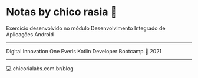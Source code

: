 # Notas by chico rasia :notebook:

Exercício desenvolvido no módulo Desenvolvimento Integrado de Aplicações Android


****

Digital Innovation One
Everis Kotlin Developer Bootcamp :green_heart:
2021

****

:computer: chicorialabs.com.br/blog

